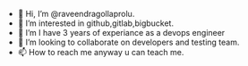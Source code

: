 - 👋 Hi, I’m @raveendragollaprolu.
- 👀 I’m interested in github,gitlab,bigbucket.
- 🌱 I’m I have 3 years of experiance as a devops engineer
- 💞️ I’m looking to collaborate on developers and testing team.
- 📫 How to reach me  anyway u can teach me.

<!---
raveendragollaprolu/raveendragollaprolu is a ✨ special ✨ repository because its `README.md` (this file) appears on your GitHub profile.
You can click the Preview link to take a look at your changes.
--->
